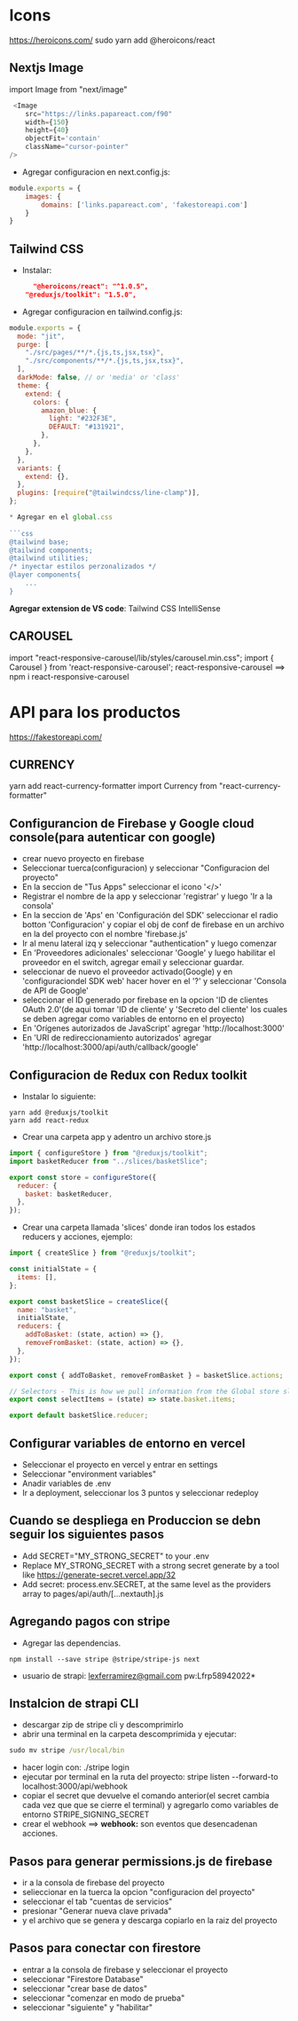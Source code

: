 # Icons 

https://heroicons.com/
sudo yarn add @heroicons/react

## Nextjs Image

import Image from "next/image"

```javascript 
 <Image
    src="https://links.papareact.com/f90"
    width={150}
    height={40}
    objectFit='contain'
    className="cursor-pointer"
/>
```

 * Agregar configuracion en next.config.js:
  
```javascript
module.exports = {
    images: {
        domains: ['links.papareact.com', 'fakestoreapi.com']
    }
}
```

## Tailwind CSS

* Instalar:

```json
      "@heroicons/react": "^1.0.5",
    "@reduxjs/toolkit": "1.5.0",
```

 * Agregar configuracion en tailwind.config.js:
  
```javascript
module.exports = {
  mode: "jit",
  purge: [
    "./src/pages/**/*.{js,ts,jsx,tsx}",
    "./src/components/**/*.{js,ts,jsx,tsx}",
  ],
  darkMode: false, // or 'media' or 'class'
  theme: {
    extend: {
      colors: {
        amazon_blue: {
          light: "#232F3E",
          DEFAULT: "#131921",
        },
      },
    },
  },
  variants: {
    extend: {},
  },
  plugins: [require("@tailwindcss/line-clamp")],
};

* Agregar en el global.css 
  
```css
@tailwind base;
@tailwind components;
@tailwind utilities;
/* inyectar estilos perzonalizados */
@layer components{
    ...
}
```

**Agregar extension de VS code**: Tailwind CSS IntelliSense

## CAROUSEL

import "react-responsive-carousel/lib/styles/carousel.min.css";
import { Carousel } from 'react-responsive-carousel';
react-responsive-carousel  ==> npm i react-responsive-carousel

# API para los productos

<https://fakestoreapi.com/>

## CURRENCY

yarn add react-currency-formatter
import Currency from "react-currency-formatter"


## Configurancion de Firebase y Google cloud console(para autenticar con google)

* crear nuevo proyecto en firebase 
* Seleccionar tuerca(configuracion) y seleccionar "Configuracion del proyecto"
* En la seccion de "Tus Apps" seleccionar el icono '</>'
* Registrar el nombre de la app y seleccionar 'registrar' y luego 'Ir a la consola'
* En la seccion de 'Aps' en 'Configuración del SDK' seleccionar el radio botton 'Configuracion' y copiar el obj de conf de firebase en un archivo en la del proyecto con el nombre 'firebase.js'
* Ir al menu lateral izq y seleccionar "authentication" y luego comenzar
* En 'Proveedores adicionales' seleccionar 'Google' y luego habilitar el proveedor en el switch, agregar email y seleccionar guardar.
* seleccionar de nuevo el proveedor activado(Google) y en 'configuraciondel SDK web' hacer hover en el '?' y seleccionar 'Consola de API de Google'
* seleccionar el ID generado por firebase en la opcion 'ID de clientes OAuth 2.0'(de aqui tomar 'ID de cliente' y 'Secreto del cliente' los cuales  se deben agregar como variables de entorno en el proyecto)
* En 'Orígenes autorizados de JavaScript' agregar 'http://localhost:3000'
* En 'URI de redireccionamiento autorizados' agregar 'http://localhost:3000/api/auth/callback/google'
  

## Configuracion de Redux con Redux toolkit

* Instalar lo siguiente:

```npm 
yarn add @reduxjs/toolkit
yarn add react-redux
```

* Crear una carpeta app y adentro un archivo store.js

```javascript
import { configureStore } from "@reduxjs/toolkit";
import basketReducer from "../slices/basketSlice";

export const store = configureStore({
  reducer: {
    basket: basketReducer,
  },
});

```

* Crear una carpeta llamada 'slices' donde iran todos los estados reducers y acciones, ejemplo:
  
```javascript
import { createSlice } from "@reduxjs/toolkit";

const initialState = {
  items: [],
};

export const basketSlice = createSlice({
  name: "basket",
  initialState,
  reducers: {
    addToBasket: (state, action) => {},
    removeFromBasket: (state, action) => {},
  },
});

export const { addToBasket, removeFromBasket } = basketSlice.actions;

// Selectors - This is how we pull information from the Global store slice
export const selectItems = (state) => state.basket.items;

export default basketSlice.reducer;

```

## Configurar variables de entorno en vercel

* Seleccionar el proyecto en vercel y entrar en settings 
* Seleccionar "environment variables"
* Anadir variables de .env
* Ir a deployment, seleccionar los 3 puntos y seleccionar redeploy

## Cuando se despliega en Produccion se debn seguir los siguientes pasos

* Add SECRET="MY_STRONG_SECRET" to your .env
* Replace MY_STRONG_SECRET with a strong secret generate by a tool like https://generate-secret.vercel.app/32
* Add secret: process.env.SECRET, at the same level as the providers array to pages/api/auth/[...nextauth].js

## Agregando pagos con stripe

* Agregar las dependencias.

```npm 
npm install --save stripe @stripe/stripe-js next
```

* usuario de strapi: lexferramirez@gmail.com pw:Lfrp58942022*


## Instalcion de strapi CLI 

* descargar zip de stripe cli y descomprimirlo
* abrir una terminal en la carpeta descomprimida y ejecutar:
  
```cmd
sudo mv stripe /usr/local/bin
```

* hacer login con: ./stripe login
* ejecutar por terminal en la ruta del proyecto: stripe listen --forward-to localhost:3000/api/webhook
* copiar el secret que devuelve el comando anterior(el secret cambia cada vez que que se cierre el terminal) y agregarlo como variables de entorno STRIPE_SIGNING_SECRET
* crear el webhook ==> **webhook:** son eventos que desencadenan acciones.
  
## Pasos para generar permissions.js de firebase 

* ir a la consola de firebase del proyecto 
* selieccionar en la tuerca la opcion "configuracion del proyecto" 
* seleccionar el tab "cuentas de servicios" 
* presionar "Generar nueva clave privada"  
* y el archivo que se genera y descarga copiarlo en la raiz del proyecto


## Pasos para conectar con firestore  

* entrar a la consola de firebase y seleccionar el proyecto 
* seleccionar "Firestore Database" 
* seleccionar "crear base de datos" 
* seleccionar "comenzar en modo de prueba" 
* seleccionar "siguiente" y "habilitar"